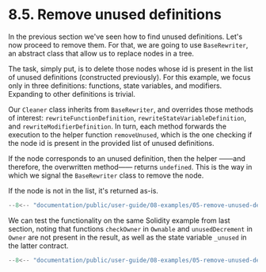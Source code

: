 # 8.5. Remove unused definitions

In the previous section we've seen how to find unused definitions. Let's now proceed to remove them. For that, we are going to use `BaseRewriter`, an abstract class that allow us to replace nodes in a tree.

The task, simply put, is to delete those nodes whose id is present in the list of unused definitions (constructed previously). For this example, we focus only in three definitions: functions, state variables, and modifiers. Expanding to other definitions is trivial.

Our `Cleaner` class inherits from `BaseRewriter`, and overrides those methods of interest: `rewriteFunctionDefinition`, `rewriteStateVariableDefinition`, and `rewriteModifierDefinition`. In turn, each method forwards the execution to the helper function `removeUnused`, which is the one checking if the node id is present in the provided list of unused definitions.

If the node corresponds to an unused definition, then the helper ——and therefore, the overwritten method—— returns `undefined`. This is the way in which we signal the `BaseRewriter` class to remove the node.

If the node is not in the list, it's returned as-is.

```ts title="cleaner.mts"
--8<-- "documentation/public/user-guide/08-examples/05-remove-unused-definitions/examples/cleaner.mts"
```

We can test the functionality on the same Solidity example from last section, noting that functions `checkOwner` in `Ownable` and `unusedDecrement` in `Owner` are not present in the result, as well as the state variable `_unused` in the latter contract.

```ts title="test-find-unused-definitions.mts"
--8<-- "documentation/public/user-guide/08-examples/05-remove-unused-definitions/examples/test-remove-unused-definitions.test.mts"
```
